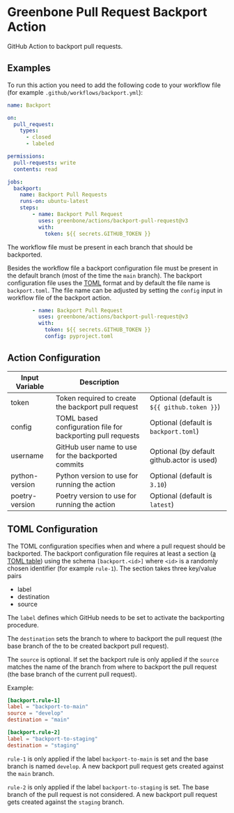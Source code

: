 # Greenbone Pull Request Backport Action

GitHub Action to backport pull requests.

## Examples

To run this action you need to add the following code to your workflow file
(for example `.github/workflows/backport.yml`):

```yml
name: Backport

on:
  pull_request:
    types:
      - closed
      - labeled

permissions:
  pull-requests: write
  contents: read

jobs:
  backport:
    name: Backport Pull Requests
    runs-on: ubuntu-latest
    steps:
        - name: Backport Pull Request
          uses: greenbone/actions/backport-pull-request@v3
          with:
            token: ${{ secrets.GITHUB_TOKEN }}
```

The workflow file must be present in each branch that should be backported.

Besides the workflow file a backport configuration file must be present in the
default branch (most of the time the `main` branch). The backport configuration
file uses the [TOML](https://toml.io/en/) format and by default the file name is
`backport.toml`. The file name can be adjusted by setting the `config` input in
workflow file of the backport action.

```yaml
        - name: Backport Pull Request
          uses: greenbone/actions/backport-pull-request@v3
          with:
            token: ${{ secrets.GITHUB_TOKEN }}
            config: pyproject.toml
```

## Action Configuration

|Input Variable|Description| |
|--------------|-----------|-|
| token          | Token required to create the backport pull request          | Optional (default is `${{ github.token }}`) |
| config         | TOML based configuration file for backporting pull requests | Optional (default is `backport.toml`) |
| username       | GitHub user name to use for the backported commits          | Optional (by default github.actor is used) |
| python-version | Python version to use for running the action                | Optional (default is `3.10`) |
| poetry-version | Poetry version to use for running the action                | Optional (default is `latest`) |

## TOML Configuration

The TOML configuration specifies when and where a pull request should be
backported. The backport configuration file requires at least a section
([a TOML table](https://toml.io/en/v1.0.0#table)) using the schema
`[backport.<id>]` where `<id>` is a randomly chosen identifier (for example
`rule-1`). The section takes three key/value pairs

* label
* destination
* source

The `label` defines which GitHub needs to be set to activate the backporting
procedure.

The `destination` sets the branch to where to backport the pull request (the
base branch of the to be created backport pull request).

The `source` is optional. If set the backport rule is only applied if the
`source` matches the name of the branch from where to backport the pull request
(the base branch of the current pull request).

Example:
```TOML
[backport.rule-1]
label = "backport-to-main"
source = "develop"
destination = "main"

[backport.rule-2]
label = "backport-to-staging"
destination = "staging"
```

`rule-1` is only applied if the label `backport-to-main` is set and the base
branch is named `develop`. A new backport pull request gets created against the
`main` branch.

`rule-2` is only applied if the label `backport-to-staging` is set. The base
branch of the pull request is not considered. A new backport pull request gets
created against the `staging` branch.
